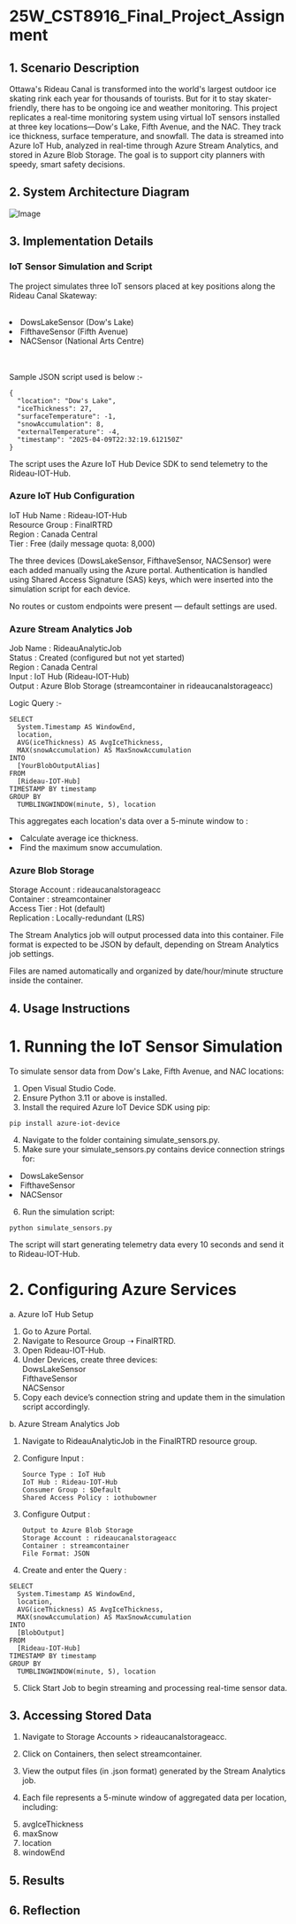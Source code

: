 # 25W_CST8916_Final_Project_Assignment
## 1. Scenario Description
Ottawa's Rideau Canal is transformed into the world's largest outdoor ice skating rink each year for thousands of tourists. But for it to stay skater-friendly, there has to be ongoing ice and weather monitoring. This project replicates a real-time monitoring system using virtual IoT sensors installed at three key locations—Dow's Lake, Fifth Avenue, and the NAC. They track ice thickness, surface temperature, and snowfall. The data is streamed into Azure IoT Hub, analyzed in real-time through Azure Stream Analytics, and stored in Azure Blob Storage. The goal is to support city planners with speedy, smart safety decisions.

## 2. System Architecture Diagram
![Image](https://github.com/user-attachments/assets/2c09b92b-608f-466b-bcb3-36309465aff9)

## 3. Implementation Details
### IoT Sensor Simulation and Script
The project simulates three IoT sensors placed at key positions along the Rideau Canal Skateway:<br></br>
<li>DowsLakeSensor (Dow's Lake)  </li>
<li>FifthaveSensor (Fifth Avenue)  </li>
<li>NACSensor (National Arts Centre)  </li>  
<br></br>

Sample JSON script used is below :-  
```
{
  "location": "Dow's Lake",
  "iceThickness": 27,
  "surfaceTemperature": -1,
  "snowAccumulation": 8,
  "externalTemperature": -4,
  "timestamp": "2025-04-09T22:32:19.612150Z"
}
```
The script uses the Azure IoT Hub Device SDK to send telemetry to the Rideau-IOT-Hub.

### Azure IoT Hub Configuration

IoT Hub Name : Rideau-IOT-Hub  
Resource Group : FinalRTRD  
Region : Canada Central  
Tier : Free (daily message quota: 8,000)  

The three devices (DowsLakeSensor, FifthaveSensor, NACSensor) were each added manually using the Azure portal. Authentication is handled using Shared Access Signature (SAS) keys, which were inserted into the simulation script for each device.  

No routes or custom endpoints were present — default settings are used.  

### Azure Stream Analytics Job

Job Name : RideauAnalyticJob  
Status : Created (configured but not yet started)  
Region : Canada Central  
Input : IoT Hub (Rideau-IOT-Hub)  
Output : Azure Blob Storage (streamcontainer in rideaucanalstorageacc)  

Logic Query :-  
```
SELECT
  System.Timestamp AS WindowEnd,
  location,
  AVG(iceThickness) AS AvgIceThickness,
  MAX(snowAccumulation) AS MaxSnowAccumulation
INTO
  [YourBlobOutputAlias]
FROM
  [Rideau-IOT-Hub]
TIMESTAMP BY timestamp
GROUP BY
  TUMBLINGWINDOW(minute, 5), location

```
This aggregates each location's data over a 5-minute window to :  
<li>Calculate average ice thickness.</li>  
<li>Find the maximum snow accumulation.</li>  

### Azure Blob Storage  

Storage Account : rideaucanalstorageacc  
Container : streamcontainer  
Access Tier : Hot (default)  
Replication : Locally-redundant (LRS)  

The Stream Analytics job will output processed data into this container. File format is expected to be JSON by default, depending on Stream Analytics job settings.

Files are named automatically and organized by date/hour/minute structure inside the container.
## 4. Usage Instructions
# 1. Running the IoT Sensor Simulation  

To simulate sensor data from Dow's Lake, Fifth Avenue, and NAC locations:  

1. Open Visual Studio Code.  
2. Ensure Python 3.11 or above is installed.  
3. Install the required Azure IoT Device SDK using pip:  
```
pip install azure-iot-device
```
4. Navigate to the folder containing simulate_sensors.py.  
5. Make sure your simulate_sensors.py contains device connection strings for:  
<li>DowsLakeSensor</li>  
<li>FifthaveSensor</li>  
<li>NACSensor</li>  

6. Run the simulation script:  
```
python simulate_sensors.py
```

The script will start generating telemetry data every 10 seconds and send it to Rideau-IOT-Hub.  
# 2. Configuring Azure Services  
a. Azure IoT Hub Setup  
   1. Go to Azure Portal.  
   2. Navigate to Resource Group ➝ FinalRTRD.  
   3. Open Rideau-IOT-Hub.  
   4. Under Devices, create three devices:  
DowsLakeSensor  
FifthaveSensor  
NACSensor  
   5. Copy each device’s connection string and update them in the simulation script accordingly.  

b. Azure Stream Analytics Job  
   1. Navigate to RideauAnalyticJob in the FinalRTRD resource group.  
   2. Configure Input :  

          Source Type : IoT Hub
          IoT Hub : Rideau-IOT-Hub
          Consumer Group : $Default
          Shared Access Policy : iothubowner  

   3. Configure Output :  

          Output to Azure Blob Storage  
          Storage Account : rideaucanalstorageacc  
          Container : streamcontainer  
          File Format: JSON  
    
   4. Create and enter the Query :    
```
SELECT
  System.Timestamp AS WindowEnd,
  location,
  AVG(iceThickness) AS AvgIceThickness,
  MAX(snowAccumulation) AS MaxSnowAccumulation
INTO
  [BlobOutput]
FROM
  [Rideau-IOT-Hub]
TIMESTAMP BY timestamp
GROUP BY
  TUMBLINGWINDOW(minute, 5), location
```
   5. Click Start Job to begin streaming and processing real-time sensor data.  
## 3. Accessing Stored Data  
   1. Navigate to Storage Accounts > rideaucanalstorageacc.  
   2. Click on Containers, then select streamcontainer.  
   3. View the output files (in .json format) generated by the Stream Analytics job.  
   4. Each file represents a 5-minute window of aggregated data per location, including:
      
      <li>avgIceThickness</li>  
      <li>maxSnow</li>  
      <li>location</li>  
      <li>windowEnd</li>  

## 5. Results
## 6. Reflection
